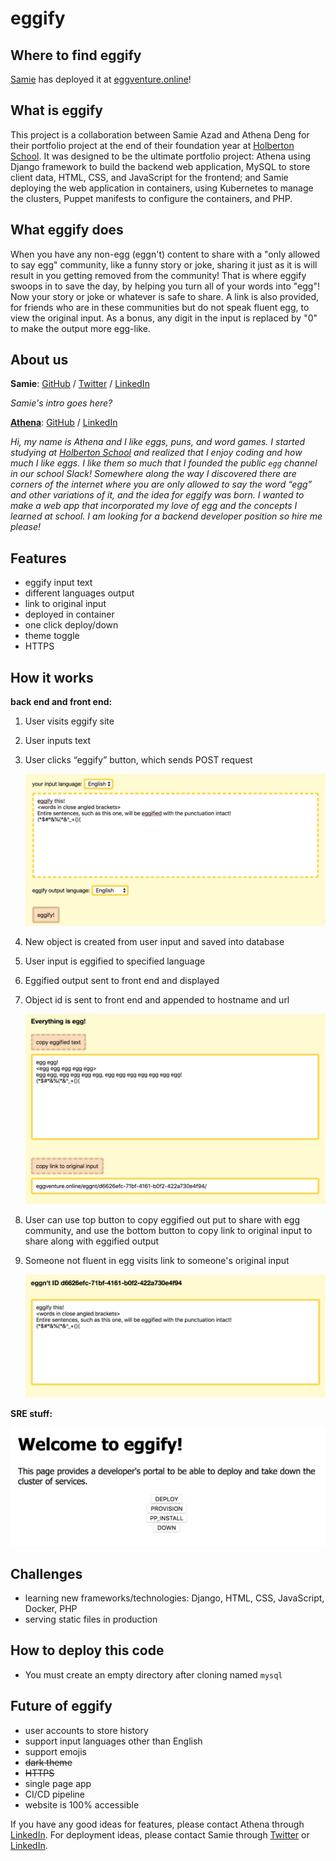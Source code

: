# eggify
## Where to find eggify
[Samie](https://www.linkedin.com/in/samieazad/) has deployed it at [eggventure.online](http://eggventure.online/)!

## What is eggify
This project is a collaboration between Samie Azad and Athena Deng for their portfolio project at the end of their foundation year at [Holberton School](https://www.holbertonschool.com/). It was designed to be the ultimate portfolio project: 
Athena using Django framework to build the backend web application, MySQL to store client data, HTML, CSS, and JavaScript for the frontend; 
and Samie deploying the web application in containers, using Kubernetes to manage the clusters, Puppet manifests to configure the containers, and PHP.

## What eggify does
When you have any non-egg (eggn't) content to share with a "only allowed to say egg" community, like a funny story or joke, sharing it just as it is will result in you getting removed from the community! That is where eggify swoops in to save the day, by helping you turn all of your words into "egg"! Now your story or joke or whatever is safe to share. A link is also provided, for friends who are in these communities but do not speak fluent egg, to view the original input. As a bonus, any digit in the input is replaced by "0" to make the output more egg-like.

## About us
**Samie**: [GitHub](https://github.com/sazad44) / [Twitter](https://twitter.com/AzadSamie) / [LinkedIn](https://www.linkedin.com/in/samieazad/)

_Samie's intro goes here?_

[**Athena**](https://ad-egg.github.io/): [GitHub](https://github.com/ad-egg) / [LinkedIn](https://www.linkedin.com/in/ad-egg/)

_Hi, my name is Athena and I like eggs, puns, and word games. I started studying at [Holberton School](https://www.holbertonschool.com/) and realized that I enjoy coding and how much I like eggs. I like them so much that I founded the public `egg` channel in our school Slack! Somewhere along the way I discovered there are corners of the internet where you are only allowed to say the word “egg” and other variations of it, and the idea for eggify was born. I wanted to make a web app that incorporated my love of egg and the concepts I learned at school. I am looking for a backend developer position so hire me please!_

## Features
- eggify input text 
- different languages output
- link to original input
- deployed in container 
- one click deploy/down
- theme toggle
- HTTPS

## How it works
**back end and front end:**

1. User visits eggify site
2. User inputs text
3. User clicks “eggify” button, which sends POST request

   ![user has entered text and is ready to eggify the input](eggify/static/eggify/images/index.png)

4. New object is created from user input and saved into database
5. User input is eggified to specified language
6. Eggified output sent to front end and displayed
7. Object id is sent to front end and appended to hostname and url

   ![eggified output is displayed along with a link for the original input](eggify/static/eggify/images/egged.png)

8. User can use top button to copy eggified out put to share with egg community, and use the bottom button to copy link to original input to share along with eggified output
9. Someone not fluent in egg visits link to someone's original input

   ![user can see original input](eggify/static/eggify/images/detail.png)

**SRE stuff:**

![developer's portal with DEPLOY, PROVISION, PP_INSTALL, DOWN buttons](eggify/static/eggify/images/dev_portal.png)

## Challenges
- learning new frameworks/technologies: Django, HTML, CSS, JavaScript, Docker, PHP
- serving static files in production 

## How to deploy this code
* You must create an empty directory after cloning named `mysql`

## Future of eggify
- user accounts to store history
- support input languages other than English
- support emojis
- ~~dark theme~~
- ~~HTTPS~~
- single page app
- CI/CD pipeline
- website is 100% accessible

If you have any good ideas for features, please contact Athena through [LinkedIn](https://www.linkedin.com/in/ad-egg/). For deployment ideas, please contact Samie through [Twitter](https://twitter.com/AzadSamie) or [LinkedIn](https://www.linkedin.com/in/samieazad/).
